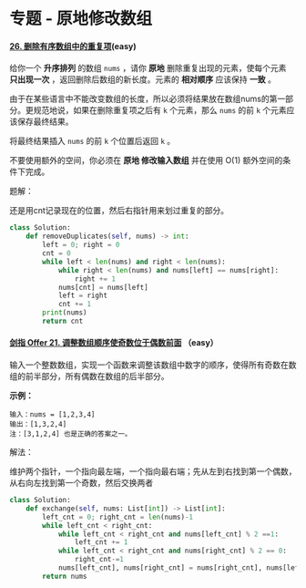 # 专题 - 原地修改数组

#### [26. 删除有序数组中的重复项](https://leetcode-cn.com/problems/remove-duplicates-from-sorted-array/)(easy)

给你一个 **升序排列** 的数组 `nums` ，请你 **原地** 删除重复出现的元素，使每个元素 **只出现一次** ，返回删除后数组的新长度。元素的 **相对顺序** 应该保持 **一致** 。

由于在某些语言中不能改变数组的长度，所以必须将结果放在数组nums的第一部分。更规范地说，如果在删除重复项之后有 `k` 个元素，那么 `nums` 的前 `k` 个元素应该保存最终结果。

将最终结果插入 `nums` 的前 `k` 个位置后返回 `k` 。

不要使用额外的空间，你必须在 **原地 修改输入数组** 并在使用 O(1) 额外空间的条件下完成。



题解：

还是用cnt记录现在的位置，然后右指针用来划过重复的部分。

```python
class Solution:
    def removeDuplicates(self, nums) -> int:
        left = 0; right = 0
        cnt = 0
        while left < len(nums) and right < len(nums):
            while right < len(nums) and nums[left] == nums[right]:
                right += 1
            nums[cnt] = nums[left]
            left = right
            cnt += 1
        print(nums)
        return cnt
```





#### [剑指 Offer 21. 调整数组顺序使奇数位于偶数前面](https://leetcode-cn.com/problems/diao-zheng-shu-zu-shun-xu-shi-qi-shu-wei-yu-ou-shu-qian-mian-lcof/) （easy）

输入一个整数数组，实现一个函数来调整该数组中数字的顺序，使得所有奇数在数组的前半部分，所有偶数在数组的后半部分。

**示例：**

```
输入：nums = [1,2,3,4]
输出：[1,3,2,4] 
注：[3,1,2,4] 也是正确的答案之一。
```

解法：

维护两个指针，一个指向最左端，一个指向最右端；先从左到右找到第一个偶数，从右向左找到第一个奇数，然后交换两者

```python
class Solution:
    def exchange(self, nums: List[int]) -> List[int]:
        left_cnt = 0; right_cnt = len(nums)-1
        while left_cnt < right_cnt:
            while left_cnt < right_cnt and nums[left_cnt] % 2 ==1:
                left_cnt += 1
            while left_cnt < right_cnt and nums[right_cnt] % 2 == 0:
                right_cnt-=1
            nums[left_cnt], nums[right_cnt] = nums[right_cnt], nums[left_cnt]
        return nums
```

